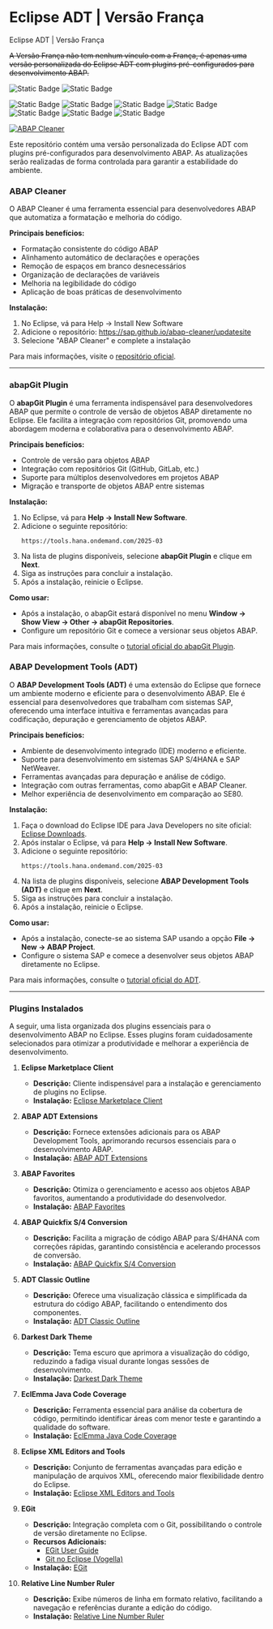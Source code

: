 # Eclipse ADT | Versão França
Eclipse ADT | Versão França

~~A Versão França não tem nenhum vínculo com a França, é apenas uma versão personalizada do Eclipse ADT com plugins pré-configurados para desenvolvimento ABAP.~~

![Static Badge](https://img.shields.io/badge/eclipse-4.35.0-2C2255?logo=eclipse&logoColor=white)
![Static Badge](https://img.shields.io/badge/eclipse%20adt-4.35.0-2C2255?logo=eclipse&logoColor=white)

![Static Badge](https://img.shields.io/badge/development-abap-blue)
![Static Badge](https://img.shields.io/badge/SAP-0FAAFF?logo=sap&logoColor=white)
![Static Badge](https://img.shields.io/badge/ABAP-0FAAFF?logo=sap&logoColor=white)
![Static Badge](https://img.shields.io/badge/Eclipse_ADT-2C2255?logo=eclipse&logoColor=white)
![Static Badge](https://img.shields.io/badge/BTP-0FAAFF?logo=sap&logoColor=white)
![Static Badge](https://img.shields.io/badge/Cloud-0089D6?logo=sap&logoColor=white)
![Static Badge](https://img.shields.io/badge/SAP_DevOps-FF4081?logo=sap&logoColor=white)
<!-- ![GitHub commit activity](https://img.shields.io/github/commit-activity/t/edmilson-nascimento/eclipse-franca) -->
<!-- ![GitHub commit activity (branch)](https://img.shields.io/github/commit-activity/t/edmilson-nascimento/Eclipse-Franca) -->

[![ABAP Cleaner](https://img.shields.io/github/stars/SAP/abap-cleaner?label=ABAP%20Cleaner&style=social)](https://github.com/SAP/abap-cleaner)

Este repositório contém uma versão personalizada do Eclipse ADT com plugins pré-configurados para desenvolvimento ABAP. As atualizações serão realizadas de forma controlada para garantir a estabilidade do ambiente.

### ABAP Cleaner

O ABAP Cleaner é uma ferramenta essencial para desenvolvedores ABAP que automatiza a formatação e melhoria do código. 

**Principais benefícios:**
- Formatação consistente do código ABAP
- Alinhamento automático de declarações e operações
- Remoção de espaços em branco desnecessários
- Organização de declarações de variáveis
- Melhoria na legibilidade do código
- Aplicação de boas práticas de desenvolvimento

**Instalação:**
1. No Eclipse, vá para Help → Install New Software
2. Adicione o repositório: https://sap.github.io/abap-cleaner/updatesite
3. Selecione "ABAP Cleaner" e complete a instalação

Para mais informações, visite o [repositório oficial](https://github.com/SAP/abap-cleaner).

---

### abapGit Plugin

O **abapGit Plugin** é uma ferramenta indispensável para desenvolvedores ABAP que permite o controle de versão de objetos ABAP diretamente no Eclipse. Ele facilita a integração com repositórios Git, promovendo uma abordagem moderna e colaborativa para o desenvolvimento ABAP.

**Principais benefícios:**
- Controle de versão para objetos ABAP
- Integração com repositórios Git (GitHub, GitLab, etc.)
- Suporte para múltiplos desenvolvedores em projetos ABAP
- Migração e transporte de objetos ABAP entre sistemas

**Instalação:**
1. No Eclipse, vá para **Help → Install New Software**.
2. Adicione o seguinte repositório:  
   ```
   https://tools.hana.ondemand.com/2025-03
   ```
3. Na lista de plugins disponíveis, selecione **abapGit Plugin** e clique em **Next**.
4. Siga as instruções para concluir a instalação.
5. Após a instalação, reinicie o Eclipse.

**Como usar:**
- Após a instalação, o abapGit estará disponível no menu **Window → Show View → Other → abapGit Repositories**.
- Configure um repositório Git e comece a versionar seus objetos ABAP.

Para mais informações, consulte o [tutorial oficial do abapGit Plugin](https://developers.sap.com/tutorials/abap-install-abapgit-plugin.html).

### ABAP Development Tools (ADT)

O **ABAP Development Tools (ADT)** é uma extensão do Eclipse que fornece um ambiente moderno e eficiente para o desenvolvimento ABAP. Ele é essencial para desenvolvedores que trabalham com sistemas SAP, oferecendo uma interface intuitiva e ferramentas avançadas para codificação, depuração e gerenciamento de objetos ABAP.

**Principais benefícios:**
- Ambiente de desenvolvimento integrado (IDE) moderno e eficiente.
- Suporte para desenvolvimento em sistemas SAP S/4HANA e SAP NetWeaver.
- Ferramentas avançadas para depuração e análise de código.
- Integração com outras ferramentas, como abapGit e ABAP Cleaner.
- Melhor experiência de desenvolvimento em comparação ao SE80.

**Instalação:**
1. Faça o download do Eclipse IDE para Java Developers no site oficial: [Eclipse Downloads](https://www.eclipse.org/downloads/).
2. Após instalar o Eclipse, vá para **Help → Install New Software**.
3. Adicione o seguinte repositório:  
   ```
   https://tools.hana.ondemand.com/2025-03
   ```
4. Na lista de plugins disponíveis, selecione **ABAP Development Tools (ADT)** e clique em **Next**.
5. Siga as instruções para concluir a instalação.
6. Após a instalação, reinicie o Eclipse.

**Como usar:**
- Após a instalação, conecte-se ao sistema SAP usando a opção **File → New → ABAP Project**.
- Configure o sistema SAP e comece a desenvolver seus objetos ABAP diretamente no Eclipse.

Para mais informações, consulte o [tutorial oficial do ADT](https://developers.sap.com/tutorials/abap-install-adt.html).

---

### Plugins Instalados

A seguir, uma lista organizada dos plugins essenciais para o desenvolvimento ABAP no Eclipse. Esses plugins foram cuidadosamente selecionados para otimizar a produtividade e melhorar a experiência de desenvolvimento.

1. **Eclipse Marketplace Client**  
   - **Descrição:** Cliente indispensável para a instalação e gerenciamento de plugins no Eclipse.  
   - **Instalação:** [Eclipse Marketplace Client](https://marketplace.eclipse.org/content/eclipse-marketplace-client#external-install-button)

2. **ABAP ADT Extensions**  
   - **Descrição:** Fornece extensões adicionais para os ABAP Development Tools, aprimorando recursos essenciais para o desenvolvimento ABAP.  
   - **Instalação:** [ABAP ADT Extensions](https://marketplace.eclipse.org/content/abap-adt-extensions#external-install-button)

3. **ABAP Favorites**  
   - **Descrição:** Otimiza o gerenciamento e acesso aos objetos ABAP favoritos, aumentando a produtividade do desenvolvedor.  
   - **Instalação:** [ABAP Favorites](https://marketplace.eclipse.org/content/abap-favorites#external-install-button)

4. **ABAP Quickfix S/4 Conversion**  
   - **Descrição:** Facilita a migração de código ABAP para S/4HANA com correções rápidas, garantindo consistência e acelerando processos de conversão.  
   - **Instalação:** [ABAP Quickfix S/4 Conversion](https://marketplace.eclipse.org/content/abap-quick-fix/help)

5. **ADT Classic Outline**  
   - **Descrição:** Oferece uma visualização clássica e simplificada da estrutura do código ABAP, facilitando o entendimento dos componentes.  
   - **Instalação:** [ADT Classic Outline](https://marketplace.eclipse.org/content/adt-classic-outline#external-install-button)

6. **Darkest Dark Theme**  
   - **Descrição:** Tema escuro que aprimora a visualização do código, reduzindo a fadiga visual durante longas sessões de desenvolvimento.  
   - **Instalação:** [Darkest Dark Theme](https://marketplace.eclipse.org/content/darkest-dark-theme-devstyle#external-install-button)

7. **EclEmma Java Code Coverage**  
   - **Descrição:** Ferramenta essencial para análise da cobertura de código, permitindo identificar áreas com menor teste e garantindo a qualidade do software.  
   - **Instalação:** [EclEmma Java Code Coverage](https://marketplace.eclipse.org/content/eclemma-java-code-coverage#external-install-button)

8. **Eclipse XML Editors and Tools**  
   - **Descrição:** Conjunto de ferramentas avançadas para edição e manipulação de arquivos XML, oferecendo maior flexibilidade dentro do Eclipse.  
   - **Instalação:** [Eclipse XML Editors and Tools](https://marketplace.eclipse.org/content/eclipse-xml-editors-and-tools#external-install-button)

9. **EGit**  
   - **Descrição:** Integração completa com o Git, possibilitando o controle de versão diretamente no Eclipse.  
   - **Recursos Adicionais:**  
      - [EGit User Guide](https://wiki.eclipse.org/EGit/User_Guide/)  
      - [Git no Eclipse (Vogella)](https://www.vogella.com/tutorials/EclipseGit/article.html)  
   - **Instalação:** [EGit](https://marketplace.eclipse.org/content/egit-git-integration-eclipse#external-install-button)

10. **Relative Line Number Ruler**  
    - **Descrição:** Exibe números de linha em formato relativo, facilitando a navegação e referências durante a edição do código.  
    - **Instalação:** [Relative Line Number Ruler](https://marketplace.eclipse.org/content/relative-line-number-ruler#external-install-button)